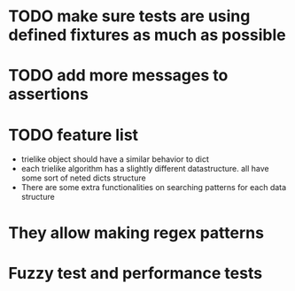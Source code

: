 # TODO make sure tests are using defined fixtures as much as possible
# TODO add more messages to assertions
# TODO feature list
- trielike object should have a similar behavior to dict
- each trielike algorithm has a slightly different datastructure. all have some sort of neted dicts structure
- There are some extra functionalities on searching patterns for each data structure
# They allow making regex patterns
# Fuzzy test and performance tests
